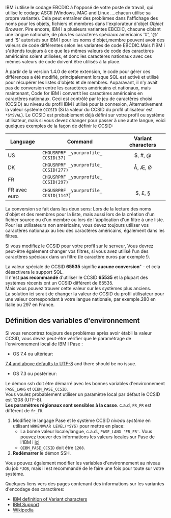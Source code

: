 IBM i utilise le codage EBCDIC à l'opposé de votre poste de travail, qui utilise le codage ASCII (Windows, MAC and Linux ....chacun utilise sa propre variante). Cela peut entraîner des problèmes dans l'affichage des noms pour les objets, fichiers et membres dans l'explorateur d'objet  *Object Browser*. Pire encore, IBM I a plusieurs variantes EBCDIC, chacune ciblant une langue nationale, de plus  les caractères spéciaux américains '#', '@' and '$' autorisés sur IBM I pour les noms d'objet,membre peuvent avoir des valeurs de code différentes selon les variantes de code EBCDIC.Mais l'IBM i s'attends toujours à ce que les mêmes valeurs de code des caractères américains soient utilisées, et donc les caractères nationaux avec ces mêmes  valeurs de code doivent être utilisés à la place.

À partir de la version 1.4.0 de cette extension, le code pour gérer ces différences a été modifié, principalement lorsque SQL est activé et utilisé pour récupérer les listes d'objets et de membres. Auparavant, il n'y avait pas de conversion entre les caractères américains et nationaux, mais maintenant, Code for IBM i convertit les caractères américains en caractères nationaux. Ceci est contrôlé par le jeu de caractères choisi (CCSID) au niveau du profil IBM i utilisé pour la connexion, Alternativement la valeur système `QCCSID` (Si la valeur du CCSID du profil utilisateur est  `*SYSVAL`). Le CCSID est probablement déjà défini sur votre profil ou système utilisateur, mais si vous devez changer pour passer à une autre langue, voici quelques exemples de la façon de définir le CCSID:

| Language | Command | Variant characters |
| -------- | ------- | :----------------: |
| US | `CHGUSRPRF _yourprofile_ CCSID(37)` | $, #, @ |
| DK | `CHGUSRPRF _yourprofile_ CCSID(277)` | Å, Æ, Ø |
| FR | `CHGUSRPRF _yourprofile_ CCSID(297)` |  |
| FR avec euro | `CHGUSRPRF _yourprofile_ CCSID(1147)` | $, £, § |


La conversion se fait dans les deux sens: Lors de la lecture des noms d'objet et des membres pour la liste, mais aussi lors de la création d'un fichier source ou d'un membre ou lors de l'application d'un filtre à une liste. Pour les utilisateurs non américains, vous devez toujours utiliser vos caractères nationaux au lieu des caractères américains, également dans les filtres.

Si vous modifiez le CCSID pour votre profil sur le serveur, Vous devrez peut-être également changer vos filtres, si vous avez utilisé l'un des caractères spéciaux dans un filtre (le caractère euros par exemple !).

La valeur spéciale de CCSID **65535** signifie **aucune conversion**" - et cela désactivera le support SQL.  
Il n'est **pas recommandé** d'utiliser le CCSID **65535** et la plupart des systèmes récents ont un CCSID différent de 65535.  
Mais vous pouvez trouver cette valeur sur les systèmes plus anciens.  
La solution ici serait de changer la valeur de CCSID du profil utilisateur pour une valeur correspondant à votre langue nationale, par exemple.280 en Italie ou 297 en France.

## Définition des variables d'environnement

Si vous rencontrez toujours des problèmes après avoir établi la valeur CCSID, vous devez peut-être vérifier que le paramétrage de l'environnement local de IBM I Pase :

- OS 7.4 ou ultérieur:

[7.4 and above defaults to UTF-8](https://www.ibm.com/docs/en/i/7.4?topic=system-default-pase-ccsid-locale-changed-utf-8) and there should be no issue.

- OS 7.3 ou postérieur:

Le démon ssh doit être démarré avec les bonnes variables d'environnement `PASE_LANG` et `QIBM_PASE_CCSID`.  
Vous voulez probablement utiliser un paramètre local par défaut le CCSID est 1208 (UTF-8).  
**Les paramètres régionaux sont sensibles à la casse**. c.a.d, `FR_FR` est différent de `fr_FR`.

1. Modifiez le langage Pase et le système CCSID *niveau système* en utilisant `WRKENVVAR LEVEL(*SYS)` pour mettre en place:
   - La bonne valeur locale/langue, c.a.d., `PASE_LANG 'FR_FR'`. Vous pouvez trouver des informations les valeurs locales sur Pase de l'IBM i [içi](https://www.ibm.com/docs/en/i/7.4?topic=ssw_ibm_i_74/apis/pase_locales.htm)
   - `QIBM_PASE_CCSID` doit être `1208`.
2. **Redémarrer** le démon SSH.

Vous pouvez également modifier les variables d'environnement au niveau du job `*JOB`, mais il est recommandé de le faire une fois pour toute sur votre système.

Quelques liens vers des pages contenant des informations sur les variantes d'encodage des caractères:

- [IBM definition of Variant characters](https://www.ibm.com/docs/en/db2-for-zos/11?topic=ccsids-variant-characters)
- [IBM Support](https://www.ibm.com/support/pages/what-impact-changing-qccsid-shipped-65535-another-ccsid)
- [Wikipedia](https://en.wikipedia.org/wiki/EBCDIC)